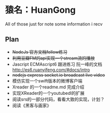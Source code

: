 # 猿名：HuanGong

All of those just for note some information i recv

## Plan

* ~~NodeJs 官方文档follow练习~~
* ~~利用豆瓣FM的api实现一个stream流的播放~~
* Jascript ECMAscript6 跟进练习 阮一峰的文档 [http:\/\/es6.ruanyifeng.com\/\#docs\/intro](http://es6.ruanyifeng.com/#docs/intro)
* ~~nodejs express socket.io broadcast live video~~
* 模仿实现一个swift版本的微博客户端
* Xreader 的一个readme.md 完成介绍
* 实现XReader的一个youtubedl的扩展
* 阅读srs的一部分代码，看看大致的实现，计划？
* 阅读《黑客与画家》

